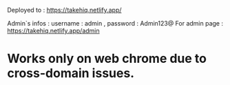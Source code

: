 Deployed to : https://takehiq.netlify.app/

Admin`s infos : username : admin , password : Admin123@
For admin page : https://takehiq.netlify.app/admin
<h1>Works only on web chrome due to cross-domain issues.</h1>
